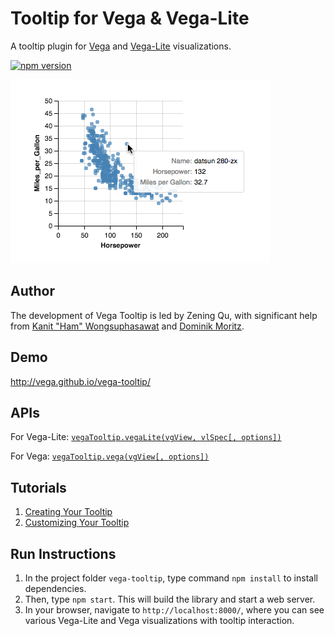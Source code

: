 # Tooltip for Vega & Vega-Lite
A tooltip plugin for [Vega](http://vega.github.io/vega/) and [Vega-Lite](https://vega.github.io/vega-lite/) visualizations.

[![npm version](https://img.shields.io/npm/v/vega-tooltip.svg)](https://www.npmjs.com/package/vega-tooltip)

![demo image](demo.png "a tooltip for a Vega-Lite scatterplot")


## Author
The development of Vega Tooltip is led by Zening Qu, with significant help from [Kanit "Ham" Wongsuphasawat](https://twitter.com/kanitw) and [Dominik Moritz](https://twitter.com/domoritz).


## Demo
http://vega.github.io/vega-tooltip/

## APIs
For Vega-Lite: [`vegaTooltip.vegaLite(vgView, vlSpec[, options])`](docs/APIs.md#vltooltip)

For Vega: [`vegaTooltip.vega(vgView[, options])`](docs/APIs.md#vgtooltip)

## Tutorials
1. [Creating Your Tooltip](docs/creating_your_tooltip.md)
2. [Customizing Your Tooltip](docs/customizing_your_tooltip.md)

## Run Instructions
1. In the project folder `vega-tooltip`, type command `npm install` to install dependencies.
2. Then, type `npm start`. This will build the library and start a web server.
3. In your browser, navigate to `http://localhost:8000/`, where you can see various Vega-Lite and Vega visualizations with tooltip interaction.
